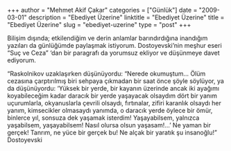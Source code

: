 +++
author = "Mehmet Akif Çakar"
categories = ["Günlük"]
date = "2009-03-01"
description = "Ebediyet Üzerine"
linktitle = "Ebediyet Üzerine"
title = "Ebediyet Üzerine"
slug = "ebediyet-uzerine"
type = "post"
+++

Bilişim dışında; etkilendiğim ve derin anlamlar barındırdığına inandığım yazıları da günlüğümde paylaşmak istiyorum. Dostoyevski’nin meşhur eseri “Suç ve Ceza” ‘dan bir paragrafı da yorumsuz ekliyor ve düşünmeye davet ediyorum.
 
“Raskolnikov uzaklaşırken düşünüyordu: “Nerede okumuştum… Ölüm cezasına çarptırılmış biri sehpaya çıkmadan bir saat önce şöyle söylüyor, ya da düşünüyordu: ‘Yüksek bir yerde, bir kayanın üzerinde ancak iki ayağımı koyabileceğim kadar daracık bir yerde yaşayacak olsaydım dört bir yanım uçurumlarla, okyanuslarla çevrili olsaydı, fırtınalar, zifiri karanlık olsaydı her yanım, kimsecikler olmasaydı yanımda, o daracık yerde öylece bir ömür, binlerce yıl, sonsuza dek yaşamak isterdim! Yaşayabilsem, yalnızca yaşabilsem, yaşayabilsem! Nasıl olursa olsun yaşasam!…’ Ne yaman bir gerçek! Tanrım, ne yüce bir gerçek bu! Ne alçak bir yaratık şu insanoğlu!” Dostoyevski